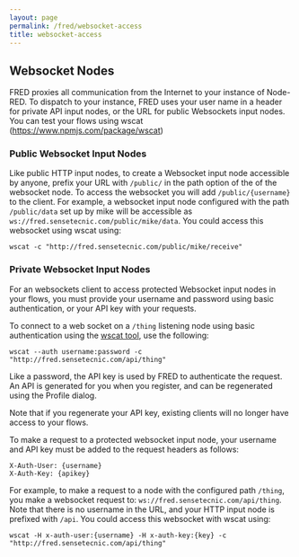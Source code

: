 ```yaml
---
layout: page
permalink: /fred/websocket-access
title: websocket-access
---
```


## Websocket Nodes

FRED proxies all communication from the Internet to your instance of Node-RED. To dispatch to your instance, FRED uses your user name in a header for private API input nodes, or the URL for public Websockets input nodes. You can test your flows using wscat (https://www.npmjs.com/package/wscat)

### Public Websocket Input Nodes

Like public HTTP input nodes, to create a Websocket input node accessible by anyone, prefix your URL with `/public/` in the path option of the of the websocket node. To access the websocket  you will add `/public/{username}` to the client. For example, a websocket input node configured with the path `/public/data` set up by mike will be accessible as  `ws://fred.sensetecnic.com/public/mike/data`. You could access this websocket using wscat using:

```
wscat -c "http://fred.sensetecnic.com/public/mike/receive"
```

### Private Websocket Input Nodes

For an websockets client to access protected Websocket input nodes in your flows, you must provide your username and password using basic authentication, or your API key with your requests.

To connect to a web socket on a `/thing` listening node using basic authentication using the [wscat tool](https://github.com/websockets/wscat), use the following:

```
wscat --auth username:password -c "http://fred.sensetecnic.com/api/thing"
```

Like a password, the API key is used by FRED to authenticate the request.  An API is generated for you when you register, and can be regenerated using the Profile dialog.

Note that if you regenerate your API key, existing clients will no longer have access to your flows.

To make a request to a protected websocket input node, your username and API key must be added to the request headers as follows:

    X-Auth-User: {username}
    X-Auth-Key: {apikey}

For example, to make a request to a node with the configured path `/thing`, you make a websocket request to: `ws://fred.sensetecnic.com/api/thing`.  Note that there is no username in the URL, and your HTTP input node is prefixed with `/api`. You could access this websocket with wscat using:

```
wscat -H x-auth-user:{username} -H x-auth-key:{key} -c "http://fred.sensetecnic.com/api/thing"
```
